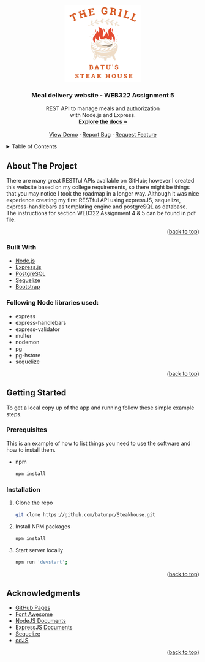 <div id="top"></div>

<!-- PROJECT LOGO -->
<br />
<div align="center">
  <a href="https://github.com/batunpc/Steakhouse">
    <img src="./static/images/logo.png" alt="Logo" width="200" height="200">
  </a>

<h3 align="center">Meal delivery website - WEB322 Assignment 5</h3>

  <p align="center">
    REST API to manage meals and authorization <br> with Node.js and Express.
    <br />
    <a href="https://github.com/batunpc/Steakhouse"><strong>Explore the docs »</strong>
    </a>
    <br />
    <br />
    <a href="https://stark-crag-53181.herokuapp.com/">View Demo</a>
    ·
    <a href="https://github.com/batunpc/Steakhouse/issues">Report Bug</a>
    ·
    <a href="https://github.com/batunpc/Steakhouse/issues">Request Feature</a>
  </p>
</div>

<!-- TABLE OF CONTENTS -->
<details>
  <summary>Table of Contents</summary>
  <ol>
    <li>
      <a href="#about-the-project">About The Project</a>
      <ul>
        <li><a href="#built-with">Built With</a></li>
      </ul>
    </li>
    <li>
      <a href="#getting-started">Getting Started</a>
      <ul>
        <li><a href="#prerequisites">Prerequisites</a></li>
        <li><a href="#installation">Installation</a></li>
      </ul>
    </li>
    <li><a href="#acknowledgments">Acknowledgments</a></li>
  </ol>
</details>



<!-- ABOUT THE PROJECT -->
## About The Project
There are many great RESTful APIs available on GitHub; however I created this website based on my college requirements, so there might be things that you may notice I took the roadmap in a longer way. Although it was nice experience creating my first RESTful API using expressJS, sequelize, express-handlebars as templating engine and postgreSQL as database. <br>
The instructions for section WEB322 Assignment 4 & 5 can be found in pdf file.

<p align="right">(<a href="#top">back to top</a>)</p>



### Built With
* [Node.js](https://nodejs.org/en/)
* [Express.js](https://expressjs.com/)
* [PostgreSQL](https://www.postgresql.org/)
* [Sequelize](https://sequelize.org/)
* [Bootstrap](https://getbootstrap.com)

### Following Node libraries used:
* express
* express-handlebars
* express-validator
* multer
* nodemon
* pg
* pg-hstore
* sequelize


<p align="right">(<a href="#top">back to top</a>)</p>



<!-- GETTING STARTED -->
## Getting Started

To get a local copy up of the app and running follow these simple example steps.

### Prerequisites

This is an example of how to list things you need to use the software and how to install them.
* npm
  ```sh
  npm install
  ```

### Installation

1. Clone the repo
   ```sh
   git clone https://github.com/batunpc/Steakhouse.git
   ```
3. Install NPM packages
   ```sh
   npm install
   ```
4. Start server locally
   ```sh
   npm run 'devstart';
   ```

<p align="right">(<a href="#top">back to top</a>)</p>



<!-- ACKNOWLEDGMENTS -->
## Acknowledgments

* [GitHub Pages](https://pages.github.com)
* [Font Awesome](https://fontawesome.com)
* [NodeJS Documents](https://fontawesome.com)
* [ExpressJS Documents](https://expressjs.com/en/guide/using-middleware.html)
* [Sequelize](https://sequelize.org/master/manual/validations-and-constraints.html)
* [cdJS](https://cdnjs.com/libraries/skeleton)

<p align="right">(<a href="#top">back to top</a>)</p>
